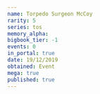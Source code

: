 ```yaml
---
name: Torpedo Surgeon McCoy
rarity: 5
series: tos
memory_alpha:
bigbook_tier: -1
events: 0
in_portal: true
date: 19/12/2019
obtained: Event
mega: true
published: true
---
```



